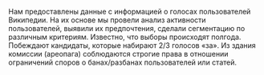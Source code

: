 Нам предоставлены данные с информацией о голосах пользователей Википедии. На их основе мы провели анализ активности пользователей, выявили их предпочтения, сделали сегментацию по различным критериям. Известно, что выборы происходят полгода. Побеждают кандидаты, которые набирают 2/3 голосов «за». Из здания комиссии (ареопага) соблюдаются строгие права в отношении ограничений споров о банах/разбанах пользователей или статей.
